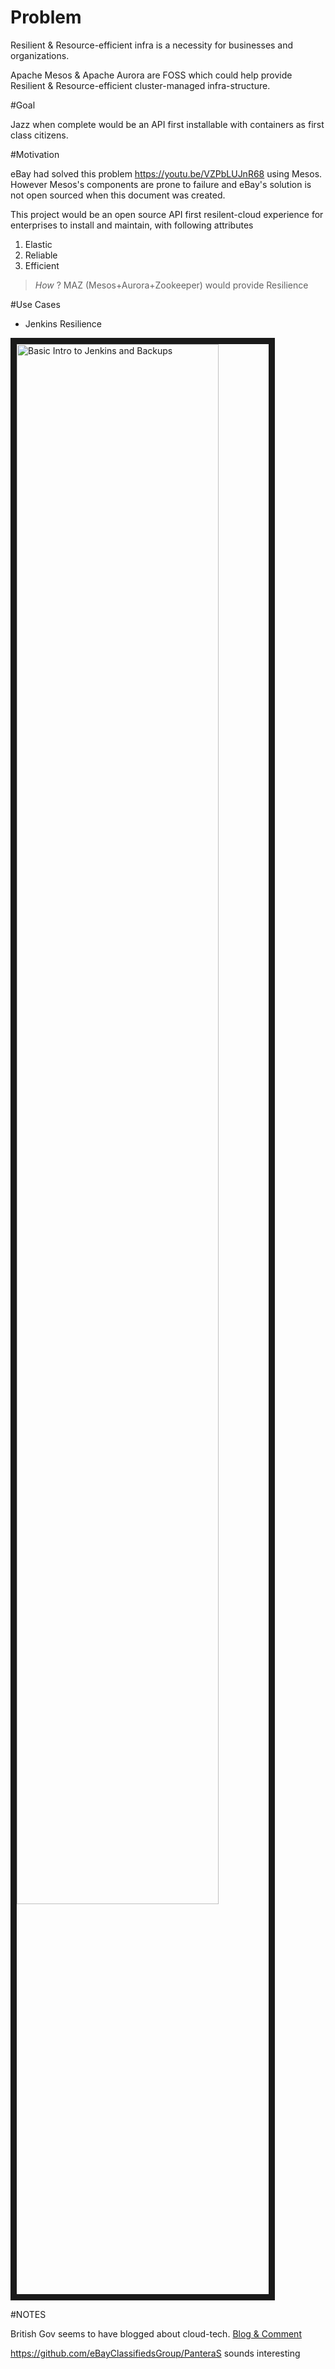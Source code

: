 
# Problem

Resilient & Resource-efficient infra is a necessity for businesses and organizations.

Apache Mesos & Apache Aurora are FOSS which could help provide Resilient & Resource-efficient cluster-managed infra-structure.

#Goal

Jazz when complete would be an API first installable with containers as first class citizens.

#Motivation

eBay had solved this problem https://youtu.be/VZPbLUJnR68 using Mesos. However Mesos's components are prone to failure and eBay's solution is not open sourced when this document was created.

This project would be an open source API first resilent-cloud experience for enterprises to install and maintain, with following attributes

1. Elastic
2. Reliable
3. Efficient

> *How* ?
MAZ (Mesos+Aurora+Zookeeper) would provide Resilience

#Use Cases

* Jenkins Resilience

<a href="http://www.youtube.com/watch?feature=player_embedded&v=OVHMULHB7CE
" target="_blank"><img src="http://img.youtube.com/vi/OVHMULHB7CE/0.jpg" 
alt="Basic Intro to Jenkins and Backups" width="80%" height="80%" border="10" /></a>


#NOTES

British Gov seems to have blogged about cloud-tech. [Blog & Comment](https://gdstechnology.blog.gov.uk/2015/10/27/looking-at-open-source-paas-technologies/#comment-52911) 

https://github.com/eBayClassifiedsGroup/PanteraS sounds interesting
